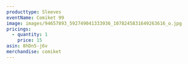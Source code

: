 ```yaml
---
producttype: Sleeves
eventName: Comiket 99
image: images/94657893_592749041333936_1078245831649263616_o.jpg
pricings:
  - quantity: 1
    price: 15
asin: 8hDn5-j6v
merchandise: comiket
---
```

